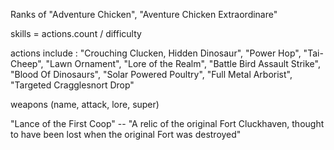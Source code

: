 Ranks of "Adventure Chicken", "Aventure Chicken Extraordinare"

skills = actions.count / difficulty

actions include : "Crouching Clucken, Hidden Dinosaur", "Power Hop", "Tai-Cheep", "Lawn Ornament", "Lore of the Realm", "Battle Bird Assault Strike", "Blood Of Dinosaurs", "Solar Powered Poultry", "Full Metal Arborist", "Targeted Cragglesnort Drop"


weapons (name, attack, lore, super)

"Lance of the First Coop" -- "A relic of the original Fort Cluckhaven, thought to have been lost when the original Fort was destroyed"

